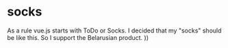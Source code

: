 # socks
As a rule vue.js starts with ToDo or Socks. 
I decided that my "socks" should be like this. 
So I support the Belarusian product. ))

